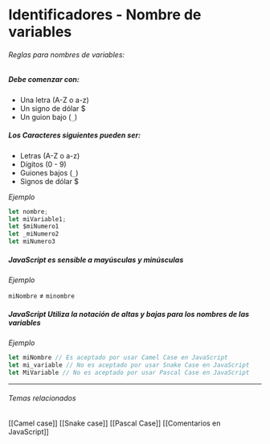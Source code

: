 # Identificadores - Nombre de variables
###### Reglas para nombres de variables:
##### Debe comenzar con:
* Una letra (A-Z o a-z)
* Un signo de dólar $
* Un guion bajo (`_`)
##### Los Caracteres siguientes pueden ser:
* Letras (A-Z o a-z)
* Dígitos (0 - 9)
* Guiones bajos (`_`)
* Signos de dólar $

*Ejemplo*

```js
let nombre;
let miVariable1;
let $miNumero1
let _miNumero2
let miNumero3
```

##### JavaScript es sensible a mayúsculas y minúsculas 
*Ejemplo*

`miNombre` ≠ `minombre`

##### JavaScript Utiliza la notación de altas y bajas para los nombres de las variables
*Ejemplo*
```js
let miNombre // Es aceptado por usar Camel Case en JavaScript
let mi_variable // No es aceptado por usar Snake Case en JavaScript
let MiVariable // No es aceptado por usar Pascal Case en JavaScript

```
***
###### Temas relacionados
[[Camel case]]
[[Snake case]]
[[Pascal Case]]
[[Comentarios en JavaScript]]
